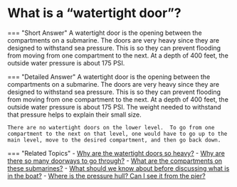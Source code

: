# What is a “watertight door”?


=== "Short Answer"
    A watertight door is the opening between the compartments on a submarine. The doors are very heavy since they are designed to withstand sea pressure. This is so they can prevent flooding from moving from one compartment to the next. At a depth of 400 feet, the outside water pressure is about 175 PSI.

=== "Detailed Answer"
    A watertight door is the opening between the compartments on a submarine.  The doors are very heavy since they are designed to withstand sea pressure.  This is so they can prevent flooding from moving from one compartment to the next.  At a depth of 400 feet, the outside water pressure is about 175 PSI.  The weight needed to withstand that pressure helps to explain their small size.

    There are no watertight doors on the lower level.  To go from one compartment to the next on that level, one would have to go up to the main level, move to the desired compartment, and then go back down.

=== "Related Topics"
    - [Why are the watertight doors so heavy?](./why-are-the-watertight-doors-so-heavy.md)
    - [Why are there so many doorways to go through?](./why-are-there-so-many-doorways-to-go-through.md)
    - [What are the compartments on these submarines?](./what-are-the-compartments-on-these-submarines.md)
    - [What should we know about before discussing what is in the boat?](./what-should-we-know-about-before-discussing-what-is-in-the-boat.md)
    - [Where is the pressure hull?  Can I see it from the pier?](./where-is-the-pressure-hull-can-i-see-it-from-the-pier.md)
